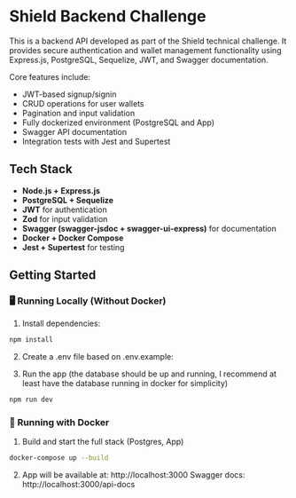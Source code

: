 # Shield Backend Challenge

This is a backend API developed as part of the Shield technical challenge. It provides secure authentication and wallet management functionality using Express.js, PostgreSQL, Sequelize, JWT, and Swagger documentation.

Core features include:

- JWT-based signup/signin
- CRUD operations for user wallets
- Pagination and input validation
- Fully dockerized environment (PostgreSQL and App)
- Swagger API documentation
- Integration tests with Jest and Supertest

## Tech Stack

- **Node.js + Express.js**
- **PostgreSQL + Sequelize**
- **JWT** for authentication
- **Zod** for input validation
- **Swagger (swagger-jsdoc + swagger-ui-express)** for documentation
- **Docker + Docker Compose**
- **Jest + Supertest** for testing

## Getting Started

### 🖥️ Running Locally (Without Docker)

1. Install dependencies:

```bash
npm install
```

2. Create a .env file based on .env.example:

3. Run the app (the database should be up and running, I recommend at least have the database running in docker for simplicity) 

```bash
npm run dev
```


### 🐳 Running with Docker

1. Build and start the full stack (Postgres, App)

```bash
docker-compose up --build
```

2. App will be available at:
http://localhost:3000
Swagger docs: http://localhost:3000/api-docs